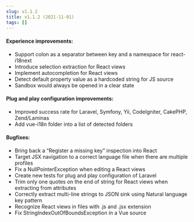 ```yaml
---
slug: v1.1.2
title: v1.1.2 (2021-11-01)
tags: []
---
```


#### Experience improvements:
 - Support colon as a separator between key and a namespace for react-i18next
 - Introduce selection extraction for React views
 - Implement autocompletion for React views
 - Detect default property value as a hardcoded string for JS source
 - Sandbox would always be opened in a clear state

#### Plug and play configuration improvements:
 - Improved success rate for Laravel, Symfony, Yii, CodeIgniter, CakePHP, Zend/Laminas
 - Add vue-i18n folder into a list of detected folders

#### Bugfixes:
 - Bring back a “Register a missing key” inspection into React
 - Target JSX navigation to a correct language file when there are multiple profiles
 - Fix a NullPointerException when editing a React views
 - Create new tests for plug and play configuration of Laravel
 - Trim only one quotes on the end of string for React views when extracting from attributes
 - Correctly extract multi-line strings to JSON sink using Natural language key pattern
 - Recognize React views in files with .js and .jsx extension
 - Fix StringIndexOutOfBoundsException in a Vue source